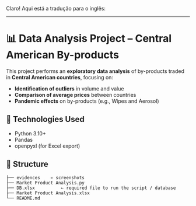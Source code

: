 Claro! Aqui está a tradução para o inglês:

---

# 📊 Data Analysis Project – Central American By-products

This project performs an **exploratory data analysis** of by-products traded in **Central American countries**, focusing on:

- **Identification of outliers** in volume and value  
- **Comparison of average prices** between countries  
- **Pandemic effects** on by-products (e.g., Wipes and Aerosol)

## 🧪 Technologies Used

- Python 3.10+  
- Pandas  
- openpyxl (for Excel export)

## 📁 Structure

```
├── evidences    ← screenshots
├── Market Product Analysis.py  
├── DB.xlsx          ← required file to run the script / database  
├── Market Product Analysis.xlsx  
└── README.md
```